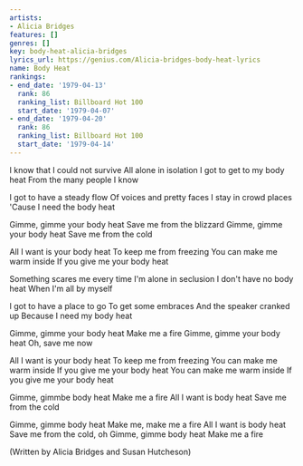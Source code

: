 ```yaml
---
artists:
- Alicia Bridges
features: []
genres: []
key: body-heat-alicia-bridges
lyrics_url: https://genius.com/Alicia-bridges-body-heat-lyrics
name: Body Heat
rankings:
- end_date: '1979-04-13'
  rank: 86
  ranking_list: Billboard Hot 100
  start_date: '1979-04-07'
- end_date: '1979-04-20'
  rank: 86
  ranking_list: Billboard Hot 100
  start_date: '1979-04-14'
---
```

I know that I could not survive
All alone in isolation
I got to get to my body heat
From the many people I know

I got to have a steady flow
Of voices and pretty faces
I stay in crowd places
'Cause I need the body heat

Gimme, gimme your body heat
Save me from the blizzard
Gimme, gimme your body heat
Save me from the cold

All I want is your body heat
To keep me from freezing
You can make me warm inside
If you give me your body heat

Something scares me every time
I'm alone in seclusion
I don't have no body heat
When I'm all by myself

I got to have a place to go
To get some embraces
And the speaker cranked up
Because I need my body heat

Gimme, gimme your body heat
Make me a fire
Gimme, gimme your body heat
Oh, save me now

All I want is your body heat
To keep me from freezing
You can make me warm inside
If you give me your body heat
You can make me warm inside
If you give me your body heat

Gimme, gimmbe body heat
Make me a fire
All I want is body heat
Save me from the cold

Gimme, gimme body heat
Make me, make me a fire
All I want is body heat
Save me from the cold, oh
Gimme, gimme body heat
Make me a fire

(Written by Alicia Bridges and Susan Hutcheson)
